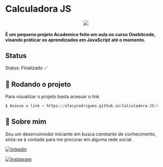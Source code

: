 # Calculadora JS

<p align="center">
  <img  src="https://user-images.githubusercontent.com/71050110/213832022-e21ec697-3873-4ece-8550-c6ae0c133595.png">
</p>

<h4>É um pequeno projeto Academico feito em aula no curso Onebitcode, visando práticar os aprendizados em JavaScript até o momento.</h4>

## Status

Status: Finalizado ✅

## 🎲 Rodando o projeto

Para visualizar o projeto basta acessar o link

```python
$ Acesse o link < https://olacyrodrigues.github.io/Calculadora-JS/>
```

## 🚀 Sobre mim

<p>Sou um desenvolvedor iniciante em busca constante de conhecimento, sinta-se à vontade para
me procurar em alguma rede social.</p>

[![linkedin](https://img.shields.io/badge/linkedin-0A66C2?style=for-the-badge&logo=linkedin&logoColor=white)](https://www.linkedin.com/in/olacy-rodrigues-449a03170/)

[![Instagram](https://img.shields.io/badge/Instagram-E4405F?style=for-the-badge&logo=instagram&logoColor=white)](https://www.instagram.com/olacyrodrigues/)
